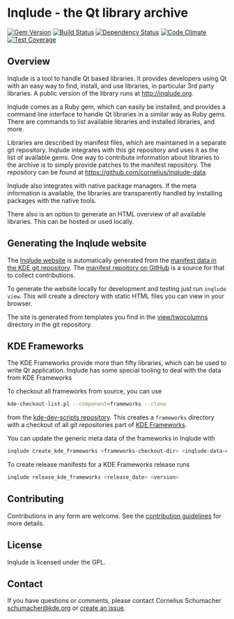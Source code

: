 # Inqlude - the Qt library archive

[![Gem Version](https://badge.fury.io/rb/inqlude.svg)](https://badge.fury.io/rb/inqlude)
[![Build Status](https://travis-ci.org/cornelius/inqlude.svg?branch=master)](https://travis-ci.org/cornelius/inqlude)
[![Dependency Status](https://dependencyci.com/github/cornelius/inqlude/badge)](https://dependencyci.com/github/cornelius/inqlude)
[![Code Climate](https://codeclimate.com/github/cornelius/inqlude/badges/gpa.svg)](https://codeclimate.com/github/cornelius/inqlude)
[![Test Coverage](https://codeclimate.com/github/cornelius/inqlude/badges/coverage.svg)](https://codeclimate.com/github/cornelius/inqlude/coverage)

## Overview

Inqlude is a tool to handle Qt based libraries. It provides developers using Qt
with an easy way to find, install, and use libraries, in particular 3rd party
libraries. A public version of the library runs at http://inqlude.org.

Inqlude comes as a Ruby gem, which can easily be installed, and provides a
command line interface to handle Qt libraries in a similar way as Ruby gems.
There are commands to list available libraries and installed libraries, and
more.

Libraries are described by manifest files, which are maintained in a separate
git repository. Inqlude integrates with this git repository and uses it as the
list of available gems. One way to contribute information about libraries to the
archive is to simply provide patches to the manifest repository. The repository
can be found at https://github.com/cornelius/inqlude-data.

Inqlude also integrates with native package managers. If the meta information is
available, the libraries are transparently handled by installing packages with
the native tools.

There also is an option to generate an HTML overview of all available libraries.
This can be hosted or used locally.

## Generating the Inqlude website

The [Inqlude website](https://inqlude.org) is automatically generated from the [manifest data in the KDE git repository](https://cgit.kde.org/websites/inqlude-data.git/). The [manifest repoitory on GitHub](https://github.com/cornelius/inqlude-data) is a source for that to collect contributions.

To generate the website locally for development and testing just run `inqlude view`. This will create a directory with static HTML files you can view in your browser.

The site is generated from templates you find in the [view/twocolumns](https://github.com/cornelius/inqlude/tree/master/view/two-column) directory in the git repository.

## KDE Frameworks

The KDE Frameworks provide more than fifty libraries, which can be used to
write Qt application. Inqlude has some special tooling to deal with the data
from KDE Frameworks

To checkout all frameworks from source, you can use

```bash
kde-checkout-list.pl --component=frameworks --clone
```

from the
[kde-dev-scripts repository](https://quickgit.kde.org/?p=kde-dev-scripts.git).
This creates a `frameworks` directory with a checkout of all git repositories
part of [KDE Frameworks](https://projects.kde.org/projects/frameworks).

You can update the generic meta data of the frameworks in Inqlude with

```bash
inqlude create_kde_frameworks <frameworks-checkout-dir> <inqlude-data-dir>
```

To create release manifests for a KDE Frameworks release runs

```bash
inqlude release_kde_frameworks <release_date> <version>
```

## Contributing

Contributions in any form are welcome. See the [contribution guidelines](CONTRIBUTING.md) for more details.

## License

Inqlude is licensed under the GPL.

## Contact

If you have questions or comments, please contact Cornelius Schumacher
<schumacher@kde.org> or [create an issue](https://github.com/cornelius/inqlude/issues/new).
